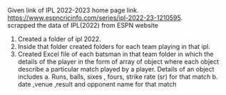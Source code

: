 Given link of IPL 2022-2023 home page link.
https://www.espncricinfo.com/series/ipl-2022-23-1210595.
<br>
scrapped the data of IPL(2022) from ESPN website

1. Created a folder of ipl 2022.
2. Inside that folder created folders for each team playing in that ipl.
3. Created Excel file of each batsman in that team folder 
in which the details of the player in the form of array of object where each object describe a particular match played by a player. 
Details of an object includes
	a. Runs, balls, sixes , fours, strike rate (sr) for that match
	b. date ,venue ,result and opponent name for that match